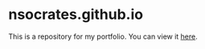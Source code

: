 # nsocrates.github.io
This is a repository for my portfolio. You can view it [here](http://nsocrates.github.io).
